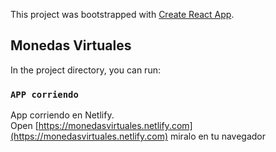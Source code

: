 This project was bootstrapped with [Create React App](https://github.com/facebook/create-react-app).

## Monedas Virtuales

In the project directory, you can run:

### `APP corriendo `

App corriendo en Netlify.<br />
Open [https://monedasvirtuales.netlify.com](https://monedasvirtuales.netlify.com) miralo en tu navegador
